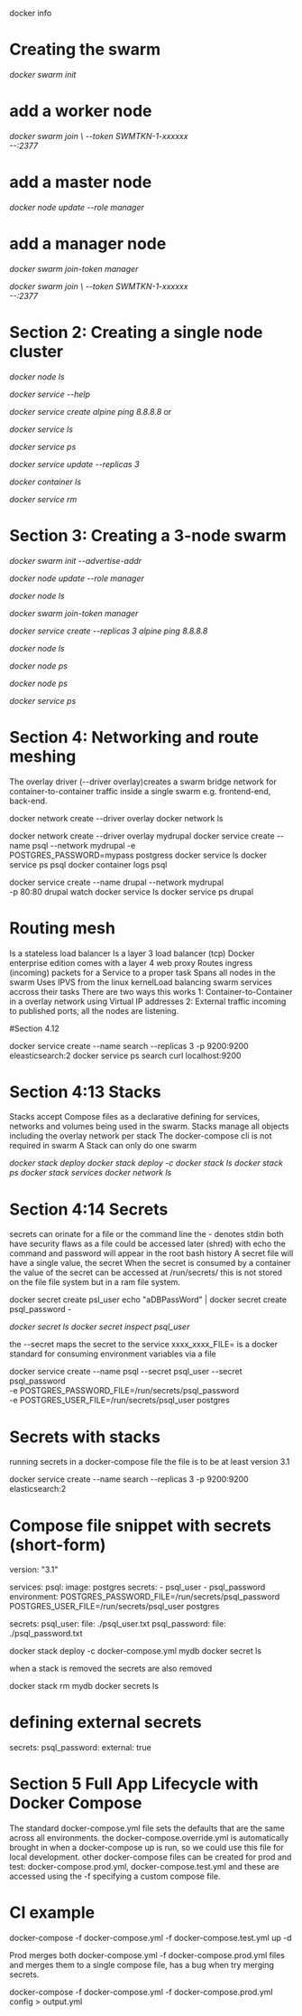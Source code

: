 
docker info

# Creating the swarm

_docker swarm init_

# add a worker node
_docker swarm join \ 
	--token SWMTKN-1-xxxxxx \
	--<master-ip-addr>:2377_

# add a master node
_docker node update --role manager <node-id>_

# add a manager node
_docker swarm join-token manager_

_docker swarm join \ 
	--token SWMTKN-1-xxxxxx \
	--<master-ip-addr>:2377_

# Section 2: Creating a single node cluster
_docker node ls_

_docker service --help_

_docker service create alpine ping 8.8.8.8_
<service-id> or <service-name>

_docker service ls_

_docker service ps <service-id>_

_docker service update <service-id> --replicas 3_

_docker container ls_

_docker service rm <service-id>_

# Section 3: Creating a 3-node swarm
_docker swarm init --advertise-addr <ip-address>_

_docker node update --role manager <worker-node-id>_

_docker node ls_

_docker swarm join-token manager_

_docker service create --replicas 3 alpine ping 8.8.8.8_

_docker node ls_

_docker node ps_

_docker node ps <node-id>_

_docker service ps <service-id>_

# Section 4: Networking and route meshing
The overlay driver (--driver overlay)creates a swarm bridge 
network for container-to-container
traffic inside a single swarm e.g. frontend-end, back-end.

docker network create --driver overlay <network-name>
docker network ls

docker network create --driver overlay mydrupal
docker service create --name psql --network mydrupal -e \
	POSTGRES_PASSWORD=mypass postgress
docker service ls
docker service ps psql
docker container logs psql

docker service create --name drupal --network mydrupal \
	-p 80:80 drupal
watch docker service ls
docker service ps drupal

# Routing mesh
Is a stateless load balancer
Is a layer 3 load balancer (tcp)
Docker enterprise edition comes with a layer 4 web proxy
Routes ingress (incoming) packets for a Service to a proper task
Spans all nodes in the swarm
Uses IPVS from the linux kernelLoad balancing swarm services accross their tasks
There are two ways this works
1: Container-to-Container in a overlay network using Virtual IP addresses
2: External traffic incoming to published ports, all the nodes are listening.

#Section 4.12

docker service create --name search --replicas 3 -p 9200:9200 eleasticsearch:2
docker service ps search
curl localhost:9200

# Section 4:13 Stacks
Stacks accept Compose files as a declarative defining for services, 
networks and volumes 
being used in the swarm.
Stacks manage all objects including the overlay network per stack
The docker-compose cli is not required in swarm
A Stack can only do one swarm

_docker stack deploy_
_docker stack deploy -c <compose-file> <stack-name>_
_docker stack ls_
_docker stack ps <stack-name>_
_docker stack services <service-name>_
_docker network ls_

# Section 4:14 Secrets
secrets can orinate for a file or the command line the - denotes stdin
both have security flaws as a file could be accessed later (shred) with
echo the command and password will appear in the root bash history
A secret file will have a single value, the secret
When the secret is consumed by a container the value of the secret
can be accessed at /run/secrets/<secret> this is not stored on the file
file system but in a ram file system.

docker secret create psl_user <secret-file>
echo "aDBPassWord" | docker secret create psql_password -

_docker secret ls_
_docker secret inspect psql_user_

the --secret maps the secret to the service
xxxx_xxxx_FILE= is a docker standard for consuming environment variables via
a file

docker service create --name psql --secret psql_user --secret psql_password \
	-e POSTGRES_PASSWORD_FILE=/run/secrets/psql_password \
	-e POSTGRES_USER_FILE=/run/secrets/psql_user postgres

# Secrets with stacks
running secrets in a docker-compose file the file is to be at least version 3.1

docker service create --name search --replicas 3 -p 9200:9200 elasticsearch:2

# Compose file snippet with secrets (short-form)
version: "3.1"

services:
	psql:
		image: postgres
		secrets:
			- psql_user
			- psql_password
		environment:
			POSTGRES_PASSWORD_FILE=/run/secrets/psql_password
			POSTGRES_USER_FILE=/run/secrets/psql_user postgres

secrets:
	psql_user:
		file: ./psql_user.txt
	psql_password:
		file: ./psql_password.txt

docker stack deploy -c docker-compose.yml mydb
docker secret ls

when a stack is removed the secrets are also removed

docker stack rm mydb
docker secrets ls

# defining external secrets
secrets:
	psql_password:
		external: true

# Section 5 Full App Lifecycle with Docker Compose
The standard docker-compose.yml file sets the defaults that are the same
across all environments.
the docker-compose.override.yml is automatically brought in when a docker-compose up is 
run, so we could use this file for local development.
other docker-compose files can be created for prod and test: docker-compose.prod.yml,
docker-compose.test.yml and these are accessed using the -f specifying a custom compose
file.

# CI example
docker-compose -f docker-compose.yml -f docker-compose.test.yml up -d

Prod merges both docker-compose.yml -f docker-compose.prod.yml files and merges them
to a single compose file, has a bug when try merging secrets.

docker-compose -f docker-compose.yml -f docker-compose.prod.yml config > output.yml














